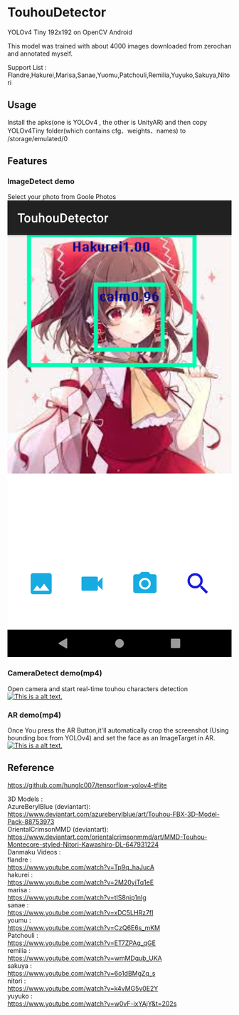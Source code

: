 # TouhouDetector
YOLOv4 Tiny 192x192 on OpenCV Android

This model was trained with about 4000 images downloaded from zerochan and annotated myself.

Support List : Flandre,Hakurei,Marisa,Sanae,Yuomu,Patchouli,Remilia,Yuyuko,Sakuya,Nitori

## Usage
Install the apks(one is YOLOv4 , the other is UnityAR) and then copy YOLOv4Tiny folder(which contains cfg、weights、names) to /storage/emulated/0


## Features
### ImageDetect  demo
Select your photo from Goole Photos 
![This is a alt text.](demo.png)
### CameraDetect  demo(mp4)
Open camera and start real-time touhou characters detection
[![This is a alt text.](https://img.youtube.com/vi/7TV3aCRo3LI/0.jpg)](https://www.youtube.com/watch?v=7TV3aCRo3LI)
### AR demo(mp4)
Once You press the AR Button,it'll automatically crop the screenshot (Using bounding box from YOLOv4) and set the face as an ImageTarget in AR.
[![This is a alt text.](https://img.youtube.com/vi/B1YZcwYRbbg/0.jpg)](https://www.youtube.com/watch?v=B1YZcwYRbbg)
## Reference
https://github.com/hunglc007/tensorflow-yolov4-tflite

3D Models :    
AzureBerylBlue (deviantart):    
https://www.deviantart.com/azureberylblue/art/Touhou-FBX-3D-Model-Pack-88753973    
OrientalCrimsonMMD (deviantart):    
https://www.deviantart.com/orientalcrimsonmmd/art/MMD-Touhou-Montecore-styled-Nitori-Kawashiro-DL-647931224    
Danmaku Videos :    
flandre :      
https://www.youtube.com/watch?v=Tp9q_haJucA     
hakurei :      
https://www.youtube.com/watch?v=2M20yiTq1eE    
marisa :      
https://www.youtube.com/watch?v=tIS8nip1nIg    
sanae :       
https://www.youtube.com/watch?v=xDC5LHRz7fI    
youmu :         
https://www.youtube.com/watch?v=CzQ6E6s_mKM   
Patchouli :       
https://www.youtube.com/watch?v=ET7ZPAq_qGE   
remilia :      
https://www.youtube.com/watch?v=wmMDqub_UKA   
sakuya :       
https://www.youtube.com/watch?v=6o1dBMgZq_s   
nitori :       
https://www.youtube.com/watch?v=k4vMG5v0E2Y   
yuyuko :       
https://www.youtube.com/watch?v=w0vF-ixYAjY&t=202s   



